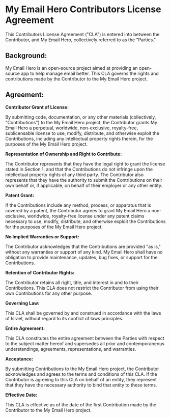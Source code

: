 # My Email Hero Contributors License Agreement

This Contributors License Agreement ("CLA") is entered into between the Contributor, and My Email Hero, collectively referred to as the "Parties."

## Background:

My Email Hero is an open-source project aimed at providing an open-source app to help manage email better. This CLA governs the rights and contributions made by the Contributor to the My Email Hero project.

## Agreement:

**Contributor Grant of License:**

By submitting code, documentation, or any other materials (collectively, "Contributions") to the My Email Hero project, the Contributor grants My Email Hero a perpetual, worldwide, non-exclusive, royalty-free, sublicensable license to use, modify, distribute, and otherwise exploit the Contributions, including any intellectual property rights therein, for the purposes of the My Email Hero project.

**Representation of Ownership and Right to Contribute:**

The Contributor represents that they have the legal right to grant the license stated in Section 1, and that the Contributions do not infringe upon the intellectual property rights of any third party. The Contributor also represents that they have the authority to submit the Contributions on their own behalf or, if applicable, on behalf of their employer or any other entity.

**Patent Grant:**

If the Contributions include any method, process, or apparatus that is covered by a patent, the Contributor agrees to grant My Email Hero a non-exclusive, worldwide, royalty-free license under any patent claims necessary to use, modify, distribute, and otherwise exploit the Contributions for the purposes of the My Email Hero project.

**No Implied Warranties or Support:**

The Contributor acknowledges that the Contributions are provided "as is," without any warranties or support of any kind. My Email Hero shall have no obligation to provide maintenance, updates, bug fixes, or support for the Contributions.

**Retention of Contributor Rights:**

The Contributor retains all right, title, and interest in and to their Contributions. This CLA does not restrict the Contributor from using their own Contributions for any other purpose.

**Governing Law:**

This CLA shall be governed by and construed in accordance with the laws of Israel, without regard to its conflict of laws principles.

**Entire Agreement:**

This CLA constitutes the entire agreement between the Parties with respect to the subject matter hereof and supersedes all prior and contemporaneous understandings, agreements, representations, and warranties.

**Acceptance:**

By submitting Contributions to the My Email Hero project, the Contributor acknowledges and agrees to the terms and conditions of this CLA. If the Contributor is agreeing to this CLA on behalf of an entity, they represent that they have the necessary authority to bind that entity to these terms.

**Effective Date:**

This CLA is effective as of the date of the first Contribution made by the Contributor to the My Email Hero project.
